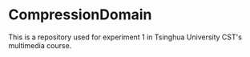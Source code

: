 # CompressionDomain
This is a repository used for experiment 1 in Tsinghua University CST's multimedia course.
